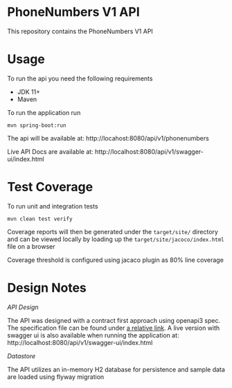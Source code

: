 PhoneNumbers V1 API
=====

This repository contains the PhoneNumbers V1 API

Usage
=====

To run the api you need the following requirements
* JDK 11+
* Maven

To run the application run
```shell
mvn spring-boot:run
```

The api will be available at: http://locahost:8080/api/v1/phonenumbers

Live API Docs are available at: http://localhost:8080/api/v1/swagger-ui/index.html

Test Coverage
=====

To run unit and integration tests
```shell
mvn clean test verify
```

Coverage reports will then be generated under the `target/site/` directory and can be
viewed locally by loading up the `target/site/jacoco/index.html` file on a browser

Coverage threshold is configured using jacaco plugin as 80% line coverage

Design Notes
======

*API Design*

The API was designed with a contract first approach using openapi3 spec. The specification file
can be found under [a relative link](src/main/resources/static/api-docs.yaml). A live version with swagger ui is also 
available when running the application at: http://localhost:8080/api/v1/swagger-ui/index.html

*Datastore*

The API utilizes an in-memory H2 database for persistence and sample data are loaded using flyway migration
